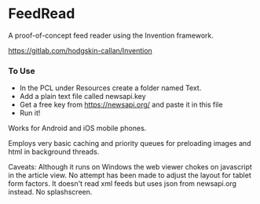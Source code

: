 # FeedRead

A proof-of-concept feed reader using the Invention framework.

https://gitlab.com/hodgskin-callan/Invention

### To Use

* In the PCL under Resources create a folder named Text.
* Add a plain text file called newsapi.key
* Get a free key from https://newsapi.org/ and paste it in this file
* Run it!

Works for Android and iOS mobile phones. 

Employs very basic caching and priority queues for preloading images and html in background threads.

Caveats:
Although it runs on Windows the web viewer chokes on javascript in the article view.
No attempt has been made to adjust the layout for tablet form factors.
It doesn't read xml feeds but uses json from newsapi.org instead.
No splashscreen.
